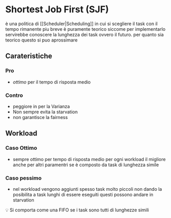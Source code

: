# Shortest Job First (SJF)

è una politica di [[Scheduler|Scheduling]] in cui si scegliere il task con il tempo rimanente piu breve è puramente teorico siccome per implementarlo servirebbe conoscere la lunghezza dei task ovvero il futuro. per quanto sia teorico questo si puo aprossimare

## Carateristiche



### Pro

- *ottimo* per il tempo di risposta medio

### Contro

- peggiore in per la Varianza
- Non sempre evita la starvation
- non garantisce la fairness

## Workload

### Caso Ottimo

- sempre ottimo per tempo di risposta medio per ogni workload il migliore anche per altri paramentri se è composto da task di lunghezza simile

### Caso pessimo

- nel workload vengono aggiunti spesso task molto piccoli non dando la posibilita a task lunghi di essere eseguiti questi possono andare in starvation

<aside>
💡 Si comporta come una FIFO  se i task sono tutti di lunghezze simili

</aside>
